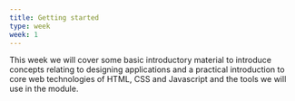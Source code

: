 ```yaml
---
title: Getting started
type: week
week: 1
---
```


This week we will cover some basic introductory material to introduce concepts relating to designing applications and a practical introduction to core web technologies of HTML, CSS and Javascript and the tools we will use in the module.

